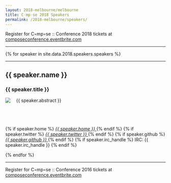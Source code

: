 ```yaml
---
layout: 2018-melbourne/melbourne
title: C◦mp◦se 2018 Speakers
permalink: /2018-melbourne/speakers/
---
```


Register for C◦mp◦se :: Conference 2018 tickets at [composeconference.eventbrite.com](http://composeconference.eventbrite.com)

---

{% for speaker in site.data.2018.speakers.speakers %}

  <hr>

  <div id="biowrap">
  <div class="container">
  <div class="row">
      <div class="col-lg-8 col-md-8 col-sm-8 col-xs-8">
        <h2>{{ speaker.name }}</h2>
        <h3>{{ speaker.title }}</h3>
        <p>
          <img src="{{ speaker.img }}" align="left" style="padding: 0px 15px 15px 0px;"> {{ speaker.abstract }}
        </p>
      </div>
      <div class="col-lg-4 col-md-4 col-sm-4 col-xs-4">
      <h2>&nbsp;</h2>
      <!-- <h3><small>{{ speaker.start_time | date: '%h %-d, %I:%M%P'}}</small></h3> -->
      <p class="text-centered">
        {% if speaker.home %}
        <a href="{{speaker.home}}">
        <i class="fa fa-home"> {{ speaker.home }}</i>
        </a>
        {% endif %}
        {% if speaker.twitter %}
        <a href="http://twitter.com/{{ speaker.twitter }}">
        <i class="fa fa-twitter"> {{ speaker.twitter }}</i>
        </a>
        {% endif %}
        {% if speaker.github %}
        <a href="http://github.com/{{ speaker.github }}">
        <i class="fa fa-github"> {{ speaker.github }}</i>
        </a>
        {% endif %}
        {% if speaker.irc_handle %}
        IRC: {{ speaker.irc_handle }}</i>
        {% endif %}
      </p>
    </div>
  </div><!-- --/row ---->
  </div><!-- --/container ---->
  </div><!-- biowrap -->
{% endfor %}

---

Register for C◦mp◦se :: Conference 2016 tickets at [composeconference.eventbrite.com](http://composeconference.eventbrite.com)
